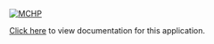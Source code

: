 [![MCHP](https://www.microchip.com/ResourcePackages/Microchip/assets/dist/images/logo.png)](https://www.microchip.com)

[Click here](https://internal.onlinedocs.microchip.com/v2/keyword-lookup?keyword=CORE_APPS_PIC32CM_SG_GC_I2C_EEPROM_AT24_DRIVER_EEPROM_READ_WRITE&redirect=true) to view documentation for this application.
